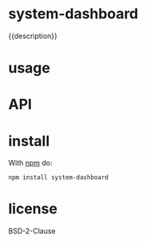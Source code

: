 # system-dashboard

{{description}}

# usage

# API

# install

With [npm](http://npmjs.org) do:

```shell
npm install system-dashboard
```

# license

BSD-2-Clause
